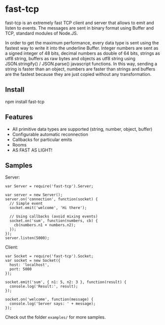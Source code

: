 fast-tcp
===

fast-tcp is an extremely fast TCP client and server that allows to emit and listen to events. The messages are sent in binary format using Buffer and TCP, standard modules of Node.JS.

In order to get the maximum performance, every data type is sent using the fastest way to write it into the underline Buffer. Integer numbers are sent as a signed integer of 48 bits, decimal numbers as double of 64 bits, strings as utf8 string, buffers as raw bytes and objects as utf8 string using JSON.stringify() / JSON.parse() javascript functions. In this way, sending a string is faster than an object, numbers are faster than strings and buffers are the fastest because they are just copied without any transformation.

## Install
npm install fast-tcp

## Features
* All primitive data types are supported (string, number, object, buffer)
* Configurable automatic reconnection
* Callbacks for particular emits
* Rooms
* AS FAST AS LIGHT!

## Samples
Server:
```
var Server = require('fast-tcp').Server;

var server = new Server();
server.on('connection', function(socket) {
  // Simple event
  socket.emit('welcome', 'Hi there');

  // Using callbacks (avoid mixing events)
  socket.on('sum', function(numbers, cb) {
    cb(numbers.n1 + numbers.n2);
  });
});
server.listen(5000);
```

Client:
```
var Socket = require('fast-tcp').Socket;
var socket = new Socket({
  host: 'localhost',
  port: 5000
});

socket.emit('sum', { n1: 5, n2: 3 }, function(result) {
  console.log('Result:', result);
});

socket.on('welcome', function(message) {
  console.log('Server says: ' + message);
});
```

Check out the folder `examples/` for more samples.